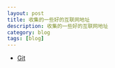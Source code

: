 ```yaml
---
layout: post
title: 收集的一些好的互联网地址
description: 收集的一些好的互联网地址
category: blog
tags: [blog]
---
```

- [Git](http://git-scm.com/book/zh/v1)


[-10]:    http://hushi55.github.io/  "-10"
